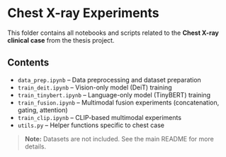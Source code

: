 # Chest X-ray Experiments

This folder contains all notebooks and scripts related to the **Chest X-ray clinical case** from the thesis project.

## Contents

- `data_prep.ipynb` – Data preprocessing and dataset preparation  
- `train_deit.ipynb` – Vision-only model (DeiT) training  
- `train_tinybert.ipynb` – Language-only model (TinyBERT) training  
- `train_fusion.ipynb` – Multimodal fusion experiments (concatenation, gating, attention)  
- `train_clip.ipynb` – CLIP-based multimodal experiments  
- `utils.py` – Helper functions specific to chest case  

> **Note:** Datasets are not included. See the main README for more details.
